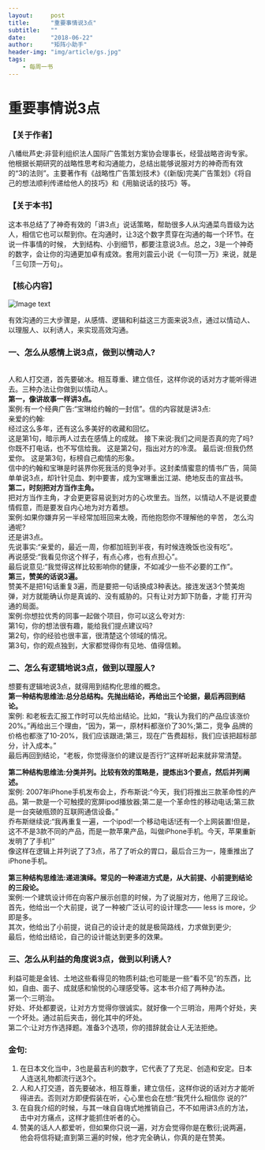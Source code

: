 ```yaml
---
layout:     post
title:      "重要事情说3点"
subtitle:   ""
date:       "2018-06-22"
author:     "矩阵小助手"
header-img: "img/article/gs.jpg"
tags:
    - 每周一书
---
```


# 重要事情说3点


### 【关于作者】
⼋幡纰芦史:非营利组织法人国际广告策划方案协会理事长，经营战略咨询专家。他根据长期研究的战略性思考和沟通能力，总结出能够说服对⽅的神奇⽽有效的“3的法则”。主要著作有《战略性广告策划技术》《(新版)完美广告策划》《将⾃⼰的想法顺利传递给他人的技巧》和《⽤脑说话的技巧》等。
### 【关于本书】
这本书总结了了神奇有效的「讲3点」说话策略，帮助很多人从沟通菜鸟晋级为达人，相信它也可以帮到你。在沟通时，让3这个数字贯穿在沟通的每⼀个环节。在说一件事情的时候， 大到结构、⼩到细节，都要注意说3点。总之，3是一个神奇的数字，会让你的沟通更加卓有成效。套⽤刘震云小说《⼀句顶一万》来说，就是「三句顶⼀万句」。
### 【核心内容】
![Image text](http://p9n1bl5yn.bkt.clouddn.com/zysqs3d.png)

有效沟通的三大步骤是，从感情、逻辑和利益这三方⾯来说3点，通过以情动人、以理服人、以利诱人，来实现高效沟通。
###  一、怎么从感情上说3点，做到以情动人? 
<br>⼈和⼈打交道，⾸先要破冰。相互尊重、建⽴信任，这样你说的话对⽅才能听得进去。三种办法让你做到以情动⼈。<br>
**第一，像讲故事一样讲3点。** <br>
案例:有⼀个经典广告:“宝琳给约翰的⼀封信”。信的内容就是讲3点:<br>
亲爱的约翰:<br>
经过这么多年，还有这么多美好的收藏和回忆。<br>
这是第1句，暗示两⼈过去在感情上的成就。 接下来说:我们之间是否真的完了吗? 你既不打电话，也不写信给我。
这是第2句，指出对⽅的冷漠。
最后说:但我仍然爱你。
这是第3句，标榜⾃己痴情的形象。<br>
信中的约翰和宝琳是时装界你死我活的竞争对手。这封柔情蜜意的情书广告，简简单单说3点，却针针⻅血、刺中要害，成为宝琳重出江湖、绝地反击的宣战书。<br>
**第⼆，时刻把对⽅当作主角。**<br>
把对⽅当作主角，才会更更容易说到对⽅的⼼坎里去。当然，以情动⼈不是说要虚情假意，⽽是要发⾃内⼼地为对⽅着想。<br>
案例:如果你嫌弃另⼀半经常加班回来太晚，⽽他抱怨你不理解他的辛苦， 怎么沟通呢?<br>
还是讲3点。<br>
先说事实:“亲爱的，最近一周，你都加班到半夜，有时候连晚饭也没有吃”。<br>
再说感受:“我看见你这个样子，有点心疼，也有点担心”。<br>
最后说意见:“我觉得这样⽐较影响你的健康，不如减少⼀些不必要的⼯作”。<br>
**第三，赞美的话说3遍。**<br>
赞美不是把1句话重复3遍，⽽是要把⼀句话换成3种表达。接连发送3个赞美炮弹，对⽅就能确认你是真诚的、没有威胁的。只有让对方卸下防备，才能 打开沟通的局面。<br>
案例:你想拉优秀的同事一起做个项目，你可以这么夸对方:<br>
第1句，你的想法很有趣，能给我们提点建议吗?<br>
第2句，你的经验也很丰富，很清楚这个领域的情况。<br>
第3句，你的观点独到，⼤家都觉得你有⻅地、值得信赖。<br>

### 二、怎么有逻辑地说3点，做到以理服人?
想要有逻辑地说3点，就得用到结构化思维的概念。<br>
**第⼀种结构思维法:总分总结构。先抛出结论，再给出三个论据，最后再回到结论。**<br>
案例:
和⽼板去汇报⼯作时可以先给出结论。⽐如，“我认为我们的产品应该涨价20%。”再给出三个理由，“因为，第一，原材料都涨价了30%;第二，竞争
品牌的价格也都涨了10-20%，我们应该跟进;第三，现在⼴告费超标，我们应该把超标部分，计⼊成本。”<br>最后再回到结论，“老板，你觉得涨价的建议是否行?”这样听起来就⾮常清楚。<br>

**第⼆种结构思维法:分类并列。⽐较有效的策略是，提炼出3个要点，然后并列阐述。**<br>
案例:
2007年iPhone⼿机发布会上，乔布斯说:“今天，我们将推出三款⾰命性的产品。第一款是⼀个可触摸的宽屏ipod播放器;第⼆是⼀个⾰命性的移动电话;第三款是⼀台突破瓶颈的互联⽹通信设备。”<br>
乔布斯继续说:“我再重复一遍，一个ipod!一个移动电话!还有⼀个上⽹装置!但是，这不不是3款不同的产品，⽽是⼀款苹果产品，叫做iPhone⼿机。今天，苹果重新发明了了⼿机!”<br>
像这样在逻辑上并列说了了3点，吊了了听众的胃口，最后合三为一，隆重推出了iPhone⼿机。<br>

**第三种结构思维法:递进演绎。常⻅的⼀种递进⽅式是，从⼤前提、⼩前提到结论的三段论。**<br>
案例:⼀个建筑设计师在向客户展示创意的时候，为了说服对⽅，他⽤了三段论。<br>
⾸先，他给出⼀个⼤前提，说了⼀种被⼴泛认可的设计理念—— less is more，少即是多。<br>
其次，他给出了⼩前提，说⾃己的设计走的就是极简路线，力求做到更少; <br>
最后，他给出结论，⾃己的设计能达到更多的效果。 

### 三、怎么从利益的⻆度说3点，做到以利诱⼈?
利益可能是金钱、土地这些看得⻅的物质利益;也可能是⼀些“看不见”的东西，⽐如，⾃由、⾯⼦、成就感和愉悦的⼼理感受等。这本书介绍了两种办法。<br>
第⼀个:三明治。<br>
好处、坏处都要说，让对⽅方觉得你很诚实。就好像一个三明治，⽤两个好处，夹一个坏处。通过前后夹击，弱化其中的坏处。<br>
第⼆个:让对方作选择题。准备3个选项，你的措辞就会让人⽆法拒绝。 

### ⾦句:
1. 在⽇本文化当中，3也是最吉利的数字，它代表了了充足、创造和安定。⽇本⼈连送礼物都流⾏送3个。
2. ⼈和⼈打交道，⾸先要破冰，相互尊重，建立信任，这样你说的话对方才能听得进去。否则对方即便假装在听，⼼心里也会在想:“我凭什么相信你 说的?”
3. 在⾃我介绍的时候，与其一味⾃自嗨式地推销⾃己，不不如⽤讲3点的方法， 击中对⽅痛点，这样才能抓住听者的心。
4. 赞美的话⼈人都爱听，但如果你只说一遍，对⽅会觉得你是在敷衍;说两遍，他会将信将疑;直到第三遍的时候，他才完全确认，你真的是在赞美。



